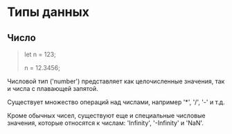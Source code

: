 # Типы данных

## Число
>let n = 123;
>
>n = 12.3456;

Числовой тип ('number') представляет как целочисленные значения, так и числа с плавающей запятой.

Существует множество операций над числами, например '*', '/', '-' и т.д.

Кроме обычных чисел, существуют еще и специальные числовые значения, которые относятся к числам: 'Infinity', '-Infinity' и 'NaN'.

